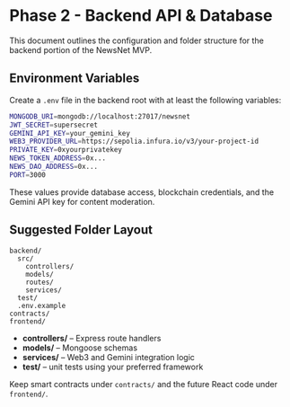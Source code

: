 # Phase 2 - Backend API & Database

This document outlines the configuration and folder structure for the backend portion of the NewsNet MVP.

## Environment Variables
Create a `.env` file in the backend root with at least the following variables:

```bash
MONGODB_URI=mongodb://localhost:27017/newsnet
JWT_SECRET=supersecret
GEMINI_API_KEY=your_gemini_key
WEB3_PROVIDER_URL=https://sepolia.infura.io/v3/your-project-id
PRIVATE_KEY=0xyourprivatekey
NEWS_TOKEN_ADDRESS=0x...
NEWS_DAO_ADDRESS=0x...
PORT=3000
```

These values provide database access, blockchain credentials, and the Gemini API key for content moderation.

## Suggested Folder Layout
```
backend/
  src/
    controllers/
    models/
    routes/
    services/
  test/
  .env.example
contracts/
frontend/
```

- **controllers/** – Express route handlers
- **models/** – Mongoose schemas
- **services/** – Web3 and Gemini integration logic
- **test/** – unit tests using your preferred framework

Keep smart contracts under `contracts/` and the future React code under `frontend/`.
